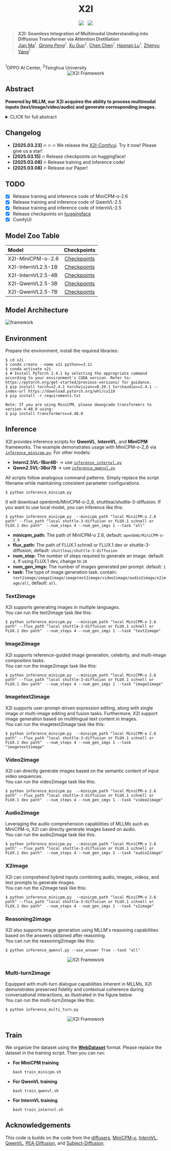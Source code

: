 <div align="center">
  <h1>X2I</h1>
<a href='https://export.arxiv.org/abs/2503.06134'><img src='https://img.shields.io/badge/arXiv-2503.06134-b31b1b.svg'></a> &nbsp;
<a href='https://huggingface.co/OPPOer/X2I'><img src='https://img.shields.io/badge/🤗%20HuggingFace-X2I-ffd21f.svg'></a>
</div>


> **X2I: Seamless Integration of Multimodal Understanding into Diffusion Transformer via Attention Distillation**
> <br>
[Jian Ma](https://scholar.google.com/citations?hl=zh-CN&user=XtzIT8UAAAAJ)<sup>1</sup>*, 
[Qirong Peng](https://scholar.google.com/citations?view_op=list_works&hl=zh-CN&user=gUPpazEAAAAJ)<sup>1</sup>*, 
[Xu Guo](https://github.com/Guoxu1233)<sup>2</sup>, 
[Chen Chen](https://scholar.google.com/citations?user=CANDhfAAAAAJ&hl=zh-CN)<sup>1</sup>,
[Haonan Lu](https://scholar.google.com/citations?user=EPBgKu0AAAAJ&hl=en)<sup>1</sup>,
[Zhenyu Yang](https://scholar.google.com/citations?user=rZ15gC4AAAAJ)<sup>1</sup>
<br>
<sup>1</sup>OPPO AI Center, <sup>2</sup>Tsinghua University
<br>

<div align="center">
  <img src="assets/figures/intro.jpg" alt="X2I Framework">
</div>

## Abstract
<b>Powered by MLLM, our X2I acquires the ability to process multimodal inputs (text/image/video/audio) and generate corresponding images.</b>

<details><summary>CLICK for full abstract</summary>
>The text-to-image models' capability to generate realistic images based on textual prompts and the multimodal understanding ability of Multimodal Language Models (MLLM) are well-recognized. However, there is currently a lack of a concise and efficient framework that transfers the multimodal understanding ability of MLLM to the T2I model, enabling it to comprehend multimodal inputs. In this paper, we design the X2I framework to endow Diffusion Transformer Models with MLLM's understanding abilities, encompassing information from various sources such as multilingual text, lengthy documents, OCR-generated content, images, videos, and audio. The framework training is divided into two phases. In the first phase, alignment training requires only 20 hours with 8 A100 GPUs and uses a corpus of 100,000 purely English texts to distill the inference capabilities of the teacher model. Through our efficiently trained lightweight alignment network structure, our model not only retains the teacher model's text-to-image generation capabilities almost without loss but also acquires various multimodal understanding abilities. It can also perform certain image instruction editing and generation tasks. Furthermore, X2I can be utilized for lora training for text-to-image and image-to-image tasks, addressing a gap in the industry for this direction.In the second phase, a simple branch network is designed to enhance the fidelity of images generated during instruction editing. At the end of the first phase of training, we use extensive experiments to demonstrate the method's effectiveness, efficiency, versatility, and transferability.
</details>

## Changelog
- **[2025.03.23]** 🔥 🔥 🔥 We release the [X2I-Comfyui](https://github.com/OPPO-Mente-Lab/X2I/tree/main/x2i_comfyui). Try it now! Please give us a star!
- **[2025.03.15]** 🔥 Release checkpoints on huggingface!
- **[2025.03.08]** 🔥 Release training and inference code!
- **[2025.03.08]** 🔥 Release our Paper!

## TODO
- [x] Release training and inference code of MiniCPM-o-2.6
- [x] Release training and inference code of QwenVL-2.5
- [x] Release training and inference code of InternVL-2.5
- [x] Release checkpoints on [huggingface](https://huggingface.co/OPPOer/X2I)
- [x] ComfyUI

## Model Zoo Table

| Model              |                                    Checkpoints                                     |
|:-------------------|:----------------------------------------------------------------------------------:|
| X2I-MiniCPM-o-2.6  |                  [Checkpoints](https://huggingface.co/OPPOer/X2I/tree/main)                  | 
| X2I-InternVL2.5-1B |                  [Checkpoints](https://huggingface.co/OPPOer/X2I/tree/main)                  | 
| X2I-InternVL2.5-4B |                  [Checkpoints](https://huggingface.co/OPPOer/X2I/tree/main)                  | 
| X2I-QwenVL2.5-3B   |                  [Checkpoints](https://huggingface.co/OPPOer/X2I/tree/main)                  |  
| X2I-QwenVL2.5-7B   |                  [Checkpoints](https://huggingface.co/OPPOer/X2I/tree/main)                  |  

## Model Architecture
![framework](assets/figures/method.jpg "framework")
## Environment

Prepare the environment, install the required libraries:

```shell
$ cd x2i
$ conda create --name x2i python==3.11
$ conda activate x2i
$ # Install PyTorch 2.4.1 by selecting the appropriate command according to your environment's CUDA version. Refer to: https://pytorch.org/get-started/previous-versions/ for guidance.
$ pip install torch==2.4.1 torchvision==0.19.1 torchaudio==2.4.1 --index-url https://download.pytorch.org/whl/cu118
$ pip install -r requirements.txt

Note: If you are using MiniCPM, please downgrade transformers to version 4.48.0 using:
$ pip install transformers==4.48.0
```

## Inference

X2I provides inference scripts for **QwenVL**, **InternVL**, and **MiniCPM** frameworks. The example demonstrates usage with MiniCPM-o-2_6 via [`inference_minicpm.py`](./inference_minicpm.py). For other models:

- **Intern2.5VL-1Bor4B-** → use [`inference_internvl.py`](./inference_internvl.py)
- **Qwen2.5VL-3Bor7B** → use [`inference_qwenvl.py`](./inference_qwenvl.py)

All scripts follow analogous command patterns. Simply replace the script filename while maintaining consistent parameter configurations.
```shell
$ python inference_minicpm.py
```

It will download openbmb/MiniCPM-o-2_6, shuttleai/shuttle-3-diffusion.
If you want to use local model, you can inference like this:

```shell
$ python inference_minicpm.py  --minicpm_path "local MiniCPM-o 2.6 path" --flux_path "local shuttle-3-diffusion or FLUX.1 schnell or FLUX.1 dev path"  --num_steps 4 --num_gen_imgs 1 --task "all"
```
- **minicpm_path:** The path of MiniCPM-o 2.6, default: `openbmb/MiniCPM-o-2_6`
- **flux_path:** The path of FLUX.1 schnell or FLUX.1 dev or shuttle-3-diffusion, default: `shuttleai/shuttle-3-diffusion`
- **num_step:** The number of steps required to generate an image. default: `4`, If using FLUX.1 dev, change to `28`
- **num_gen_imgs:** The number of images generated per prompt. default: `1`
- **task:** The type of image generation task. contain: `text2image/image2image/imagetext2image/video2image/audio2image/x2image/all`, default: `all`.

### Text2image

X2I supports generating images in multiple languages. <br/>
You can run the text2image task like this:

```shell
$ python inference_minicpm.py  --minicpm_path "local MiniCPM-o 2.6 path" --flux_path "local shuttle-3-diffusion or FLUX.1 schnell or FLUX.1 dev path"  --num_steps 4 --num_gen_imgs 1 --task "text2image"
```

### Image2image

X2I supports reference-guided image generation, celebrity, and multi-image composition tasks. <br/>
You can run the image2image task like this:


```shell
$ python inference_minicpm.py  --minicpm_path "local MiniCPM-o 2.6 path" --flux_path "local shuttle-3-diffusion or FLUX.1 schnell or FLUX.1 dev path"  --num_steps 4 --num_gen_imgs 1 --task "image2image"
```


### Imagetext2image

X2I supports user-prompt-driven expression editing, along with single image or multi-image editing and fusion tasks. Furthermore, X2I support image generation based on multilingual text content in images. <br/>
You can run the imagetext2image task like this:

```shell
$ python inference_minicpm.py  --minicpm_path "local MiniCPM-o 2.6 path" --flux_path "local shuttle-3-diffusion or FLUX.1 schnell or FLUX.1 dev path"  --num_steps 4 --num_gen_imgs 1 --task "imagetext2image"
```

### Video2image

X2I can directly generate images based on the semantic content of input video sequences. <br/>
You can run the video2image task like this:

```shell
$ python inference_minicpm.py  --minicpm_path "local MiniCPM-o 2.6 path" --flux_path "local shuttle-3-diffusion or FLUX.1 schnell or FLUX.1 dev path"  --num_steps 4 --num_gen_imgs 1 --task "video2image"
```

### Audio2image

Leveraging the audio comprehension capabilities of MLLMs such as MiniCPM-o, X2I can directly generate images based on audio.<br/>
You can run the audio2image task like this:

```shell
$ python inference_minicpm.py  --minicpm_path "local MiniCPM-o 2.6 path" --flux_path "local shuttle-3-diffusion or FLUX.1 schnell or FLUX.1 dev path"  --num_steps 4 --num_gen_imgs 1 --task "audio2image"
```

### X2image

X2I can comprehend hybrid inputs combining audio, images, videos, and text prompts to generate images.<br/>
You can run the x2image task like this:


```shell
$ python inference_minicpm.py  --minicpm_path "local MiniCPM-o 2.6 path" --flux_path "local shuttle-3-diffusion or FLUX.1 schnell or FLUX.1 dev path"  --num_steps 4 --num_gen_imgs 1 --task "x2image"
```
### Reasoning2image
X2I also supports image generation using MLLM's reasoning capabilities based on the answers obtained after reasoning.<br/>
You can run the reasoning2image like this:
```shell
$ python inference_qwenvl.py --use_answer True --task "all"
```
<div align="center">
  <img src="assets/figures/reasoning.png" alt="X2I Framework">
</div>

### Multi-turn2image
Equipped with multi-turn dialogue capabilities inherent in MLLMs, X2I demonstrates preserved fidelity and contextual coherence during conversational interactions, as illustrated in the figure below.<br/>
You can run the multi-turn2image like this:
```shell
$ python inference_multi_turn.py
```
<div align="center">
  <img src="assets/figures/multi_turn.png" alt="X2I Framework">
</div>

## Train
We organize the dataset using the **[WebDataset](https://github.com/webdataset/webdataset)** format. 
Please replace the dataset in the training script.
Then you can run:

   - **For MiniCPM training**  
     ```shell
     bash train_minicpm.sh
     ```

   - **For QwenVL training**  
     ```shell
     bash train_qwenvl.sh
     ```

   - **For InternVL training**  
     ```shell
     bash train_internvl.sh
     ```
## Acknowledgements 
This code is builds on the code from the [diffusers](https://github.com/huggingface/diffusers), 
[MiniCPM-o](https://github.com/OpenBMB/MiniCPM-o),
[InternVL](https://github.com/OpenGVLab/InternVL),
[QwenVL](https://github.com/QwenLM/Qwen-VL),
[PEA-Diffusion](https://github.com/OPPO-Mente-Lab/PEA-Diffusion), and 
[Subject-Diffusion](https://github.com/OPPO-Mente-Lab/Subject-Diffusion).


